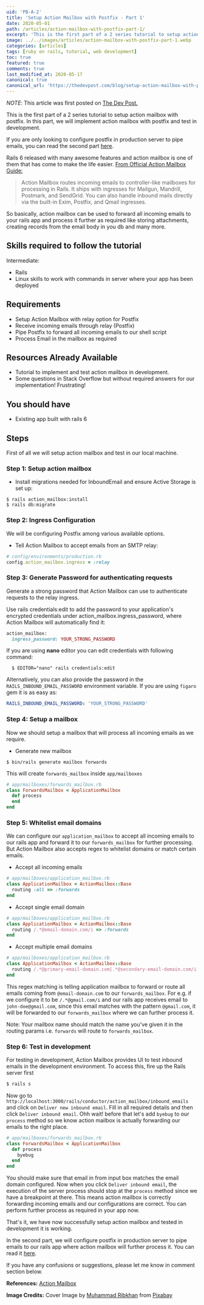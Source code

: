 ```yaml
---
uid: 'PB-A-2'
title: 'Setup Action Mailbox with Postfix - Part 1'
date: 2020-05-01
path: /articles/action-mailbox-with-postfix-part-1/
excerpt: 'This is the first part of a 2 series tutorial to setup action mailbox with postfix. In this part, we will implement action mailbox with postfix and test it in development.'
image: ../../images/articles/action-mailbox-with-postfix-part-1.webp
categories: [articles]
tags: [ruby on rails, tutorial, web development]
toc: true
featured: true
comments: true
last_modified_at: 2020-05-17
canonical: true
canonical_url: 'https://thedevpost.com/blog/setup-action-mailbox-with-postfix-part-1/'
---
```


_NOTE_: This article was first posted on <a href="https://thedevpost.com/blog/setup-action-mailbox-with-postfix-part-1/" target="_blank">The Dev Post.</a>

This is the first part of a 2 series tutorial to setup action mailbox with postfix. In this part, we will implement action mailbox with postfix and test in development.

If you are only looking to configure postfix in production server to pipe emails, you can read the second part <a href="/articles/action-mailbox-with-postfix-part-2/">here</a>.

Rails 6 released with many awesome features and action mailbox is one of them that has come to make the life easier. <a href="https://guides.rubyonrails.org/action_mailbox_basics.html#introduction" target="_blank">From Official Action Mailbox Guide:</a>

> Action Mailbox routes incoming emails to controller-like mailboxes for processing in Rails. It ships with ingresses for Mailgun, Mandrill, Postmark, and SendGrid. You can also handle inbound mails directly via the built-in Exim, Postfix, and Qmail ingresses.

So basically, action mailbox can be used to forward all incoming emails to your rails app and process it further as required like storing attachments, creating records from the email body in you db and many more.

## Skills required to follow the tutorial

Intermediate:

- Rails
- Linux skills to work with commands in server where your app has been deployed

## Requirements

- Setup Action Mailbox with relay option for Postfix
- Receive incoming emails through relay (Postfix)
- Pipe Postfix to forward all incoming emails to our shell script
- Process Email in the mailbox as required

## Resources Already Available

- Tutorial to implement and test action mailbox in development.
- Some questions in Stack Overflow but without required answers for our implementation! Frustrating!

## You should have

- Existing app built with rails 6

## Steps

First of all we will setup action mailbox and test in our local machine.

### Step 1: Setup action mailbox

- Install migrations needed for InboundEmail and ensure Active Storage is set up:

```shell
$ rails action_mailbox:install
$ rails db:migrate
```

### Step 2: Ingress Configuration

We will be configuring Postfix among various available options.

- Tell Action Mailbox to accept emails from an SMTP relay:

```ruby
# config/environments/production.rb
config.action_mailbox.ingress = :relay
```

### Step 3: Generate Password for authenticating requests

Generate a strong password that Action Mailbox can use to authenticate requests to the relay ingress.

Use rails credentials:edit to add the password to your application's encrypted credentials under action_mailbox.ingress_password, where Action Mailbox will automatically find it:

```ruby
action_mailbox:
  ingress_password: YOUR_STRONG_PASSWORD
```

If you are using **nano** editor you can edit credentials with following command:

```shell
  $ EDITOR="nano" rails credentials:edit
```

Alternatively, you can also provide the password in the `RAILS_INBOUND_EMAIL_PASSWORD` environment variable. If you are using `figaro` gem it is as easy as:

```yml
RAILS_INBOUND_EMAIL_PASSWORD: 'YOUR_STRONG_PASSWORD'
```

### Step 4: Setup a mailbox

Now we should setup a mailbox that will process all incoming emails as we require.

- Generate new mailbox

```shell
$ bin/rails generate mailbox forwards
```

This will create `forwards_mailbox` inside `app/mailboxes`

```ruby
# app/mailboxes/forwards_mailbox.rb
class ForwardsMailbox < ApplicationMailbox
  def process
  end
end
```

### Step 5: Whitelist email domains

We can configure our `application_mailbox` to accept all incoming emails to our rails app and forward it to our `forwards_mailbox` for further processing. But Action Mailbox also accepts regex to whitelist domains or match certain emails.

- Accept all incoming emails

```ruby
# app/mailboxes/application_mailbox.rb
class ApplicationMailbox < ActionMailbox::Base
  routing :all => :forwards
end
```

- Accept single email domain

```ruby
# app/mailboxes/application_mailbox.rb
class ApplicationMailbox < ActionMailbox::Base
  routing /.*@email-domain.com/i => :forwards
end
```

- Accept multiple email domains

```ruby
# app/mailboxes/application_mailbox.rb
class ApplicationMailbox < ActionMailbox::Base
  routing /.*@primary-email-domain.com|.*@secondary-email-domain.com/i => :forwards
end
```

This regex matching is telling application mailbox to forward or route all emails coming from `@email-domain.com` to our `forwards_mailbox`. For e.g. if we configure it to be `/.*@gmail.com/i` and our rails app receives email to `john-doe@gmail.com`, since this email matches with the pattern `@gmail.com`, it will be forwarded to our `forwards_mailbox` where we can further process it.

Note: Your mailbox name should match the name you've given it in the routing params i.e. `forwards` will route to `forwards_mailbox`.

### Step 6: Test in development

For testing in development, Action Mailbox provides UI to test inbound emails in the development environment. To access this, fire up the Rails server first

```ruby
$ rails s
```

Now go to `http://localhost:3000/rails/conductor/action_mailbox/inbound_emails` and click on `Deliver new inbound email`. Fill in all required details and then click `Deliver inbound email`. Ohh wait! before that let's add `byebug` to our `process` method so we know action mailbox is actually forwarding our emails to the right place.

```ruby
# app/mailboxes/forwards_mailbox.rb
class ForwardsMailbox < ApplicationMailbox
  def process
    byebug
  end
end
```

You should make sure that email in from input box matches the email domain configured. Now when you click `Deliver inbound email`, the execution of the server process should stop at the `process` method since we have a breakpoint at there. This means action mailbox is correctly forwarding incoming emails and our configurations are correct. You can perform further process as required in your app now.

That's it, we have now successfully setup action mailbox and tested in development it is working.

In the second part, we will configure postfix in production server to pipe emails to our rails app where action mailbox will further process it. You can read it <a href="/articles/action-mailbox-with-postfix-part-2/">here</a>.

If you have any confusions or suggestions, please let me know in comment section below.

**References:** <a href="https://guides.rubyonrails.org/action_mailbox_basics.html" target="_blank">Action Mailbox</a>

**Image Credits:** Cover Image by <a href="https://pixabay.com/users/ribkhan-380399/?utm_source=link-attribution&amp;utm_medium=referral&amp;utm_campaign=image&amp;utm_content=3249062" target="_blank">Muhammad Ribkhan</a> from <a href="https://pixabay.com/?utm_source=link-attribution&amp;utm_medium=referral&amp;utm_campaign=image&amp;utm_content=3249062" target="_blank">Pixabay</a>
